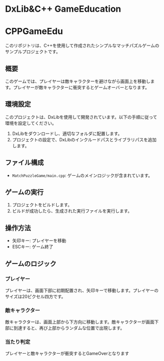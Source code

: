 # DxLib&C++ GameEducation
# CPPGameEdu

このリポジトリは、C++を使用して作成されたシンプルなマッチパズルゲームのサンプルプロジェクトです。

## 概要

このゲームでは、プレイヤーは敵キャラクターを避けながら画面上を移動します。プレイヤーが敵キャラクターに衝突するとゲームオーバーとなります。

## 環境設定

このプロジェクトは、DxLibを使用して開発されています。以下の手順に従って環境を設定してください。

1. DxLibをダウンロードし、適切なフォルダに配置します。
2. プロジェクトの設定で、DxLibのインクルードパスとライブラリパスを追加します。

## ファイル構成

- `MatchPuzzleGame/main.cpp`: ゲームのメインロジックが含まれています。

## ゲームの実行

1. プロジェクトをビルドします。
2. ビルドが成功したら、生成された実行ファイルを実行します。

## 操作方法

- 矢印キー: プレイヤーを移動
- ESCキー: ゲーム終了

## ゲームのロジック

### プレイヤー

プレイヤーは、画面下部に初期配置され、矢印キーで移動します。プレイヤーのサイズは20ピクセル四方です。

### 敵キャラクター

敵キャラクターは、画面上部から下方向に移動します。敵キャラクターが画面下部に到達すると、再び上部からランダムな位置で出現します。

### 当たり判定

プレイヤーと敵キャラクターが衝突するとGameOverとなります

